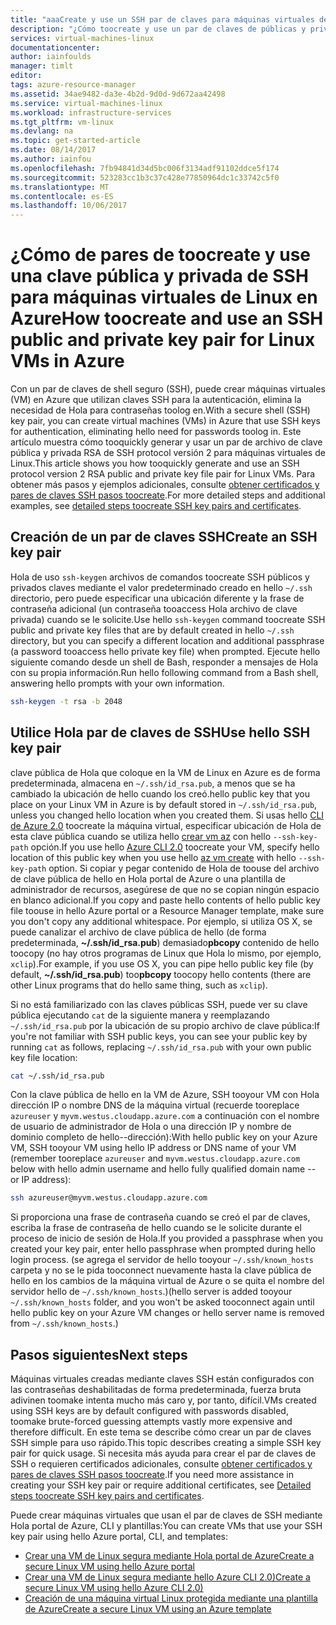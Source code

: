 ```yaml
---
title: "aaaCreate y use un SSH par de claves para máquinas virtuales de Linux en Azure | Documentos de Microsoft"
description: "¿Cómo toocreate y use un par de claves de públicas y privado de SSH para máquinas virtuales Linux en Azure tooimprove Hola seguridad Hola del proceso de autenticación."
services: virtual-machines-linux
documentationcenter: 
author: iainfoulds
manager: timlt
editor: 
tags: azure-resource-manager
ms.assetid: 34ae9482-da3e-4b2d-9d0d-9d672aa42498
ms.service: virtual-machines-linux
ms.workload: infrastructure-services
ms.tgt_pltfrm: vm-linux
ms.devlang: na
ms.topic: get-started-article
ms.date: 08/14/2017
ms.author: iainfou
ms.openlocfilehash: 7fb94841d34d5bc006f3134adf91102ddce5f174
ms.sourcegitcommit: 523283cc1b3c37c428e77850964dc1c33742c5f0
ms.translationtype: MT
ms.contentlocale: es-ES
ms.lasthandoff: 10/06/2017
---
```

# <a name="how-toocreate-and-use-an-ssh-public-and-private-key-pair-for-linux-vms-in-azure"></a><span data-ttu-id="d2313-103">¿Cómo de pares de toocreate y use una clave pública y privada de SSH para máquinas virtuales de Linux en Azure</span><span class="sxs-lookup"><span data-stu-id="d2313-103">How toocreate and use an SSH public and private key pair for Linux VMs in Azure</span></span>
<span data-ttu-id="d2313-104">Con un par de claves de shell seguro (SSH), puede crear máquinas virtuales (VM) en Azure que utilizan claves SSH para la autenticación, elimina la necesidad de Hola para contraseñas toolog en.</span><span class="sxs-lookup"><span data-stu-id="d2313-104">With a secure shell (SSH) key pair, you can create virtual machines (VMs) in Azure that use SSH keys for authentication, eliminating hello need for passwords toolog in.</span></span> <span data-ttu-id="d2313-105">Este artículo muestra cómo tooquickly generar y usar un par de archivo de clave pública y privada RSA de SSH protocol versión 2 para máquinas virtuales de Linux.</span><span class="sxs-lookup"><span data-stu-id="d2313-105">This article shows you how tooquickly generate and use an SSH protocol version 2 RSA public and private key file pair for Linux VMs.</span></span> <span data-ttu-id="d2313-106">Para obtener más pasos y ejemplos adicionales, consulte [obtener certificados y pares de claves SSH pasos toocreate](create-ssh-keys-detailed.md).</span><span class="sxs-lookup"><span data-stu-id="d2313-106">For more detailed steps and additional examples, see [detailed steps toocreate SSH key pairs and certificates](create-ssh-keys-detailed.md).</span></span>

## <a name="create-an-ssh-key-pair"></a><span data-ttu-id="d2313-107">Creación de un par de claves SSH</span><span class="sxs-lookup"><span data-stu-id="d2313-107">Create an SSH key pair</span></span>
<span data-ttu-id="d2313-108">Hola de uso `ssh-keygen` archivos de comandos toocreate SSH públicos y privados claves mediante el valor predeterminado creado en hello `~/.ssh` directorio, pero puede especificar una ubicación diferente y la frase de contraseña adicional (un contraseña tooaccess Hola archivo de clave privada) cuando se le solicite.</span><span class="sxs-lookup"><span data-stu-id="d2313-108">Use hello `ssh-keygen` command toocreate SSH public and private key files that are by default created in hello `~/.ssh` directory, but you can specify a different location and additional passphrase (a password tooaccess hello private key file) when prompted.</span></span> <span data-ttu-id="d2313-109">Ejecute hello siguiente comando desde un shell de Bash, responder a mensajes de Hola con su propia información.</span><span class="sxs-lookup"><span data-stu-id="d2313-109">Run hello following command from a Bash shell, answering hello prompts with your own information.</span></span>

```bash
ssh-keygen -t rsa -b 2048
```

## <a name="use-hello-ssh-key-pair"></a><span data-ttu-id="d2313-110">Utilice Hola par de claves de SSH</span><span class="sxs-lookup"><span data-stu-id="d2313-110">Use hello SSH key pair</span></span>
<span data-ttu-id="d2313-111">clave pública de Hola que coloque en la VM de Linux en Azure es de forma predeterminada, almacena en `~/.ssh/id_rsa.pub`, a menos que se ha cambiado la ubicación de hello cuando los creó.</span><span class="sxs-lookup"><span data-stu-id="d2313-111">hello public key that you place on your Linux VM in Azure is by default stored in `~/.ssh/id_rsa.pub`, unless you changed hello location when you created them.</span></span> <span data-ttu-id="d2313-112">Si usas hello [CLI de Azure 2.0](/cli/azure) toocreate la máquina virtual, especificar ubicación de Hola de esta clave pública cuando se utiliza hello [crear vm az](/cli/azure/vm#create) con hello `--ssh-key-path` opción.</span><span class="sxs-lookup"><span data-stu-id="d2313-112">If you use hello [Azure CLI 2.0](/cli/azure) toocreate your VM, specify hello location of this public key when you use hello [az vm create](/cli/azure/vm#create) with hello `--ssh-key-path` option.</span></span> <span data-ttu-id="d2313-113">Si copiar y pegar contenido de Hola de toouse del archivo de clave pública de hello en Hola portal de Azure o una plantilla de administrador de recursos, asegúrese de que no se copian ningún espacio en blanco adicional.</span><span class="sxs-lookup"><span data-stu-id="d2313-113">If you copy and paste hello contents of hello public key file toouse in hello Azure portal or a Resource Manager template, make sure you don't copy any additional whitespace.</span></span> <span data-ttu-id="d2313-114">Por ejemplo, si utiliza OS X, se puede canalizar el archivo de clave pública de hello (de forma predeterminada, **~/.ssh/id_rsa.pub**) demasiado**pbcopy** contenido de hello toocopy (no hay otros programas de Linux que Hola lo mismo, por ejemplo, `xclip`).</span><span class="sxs-lookup"><span data-stu-id="d2313-114">For example, if you use OS X, you can pipe hello public key file (by default, **~/.ssh/id_rsa.pub**) too**pbcopy** toocopy hello contents (there are other Linux programs that do hello same thing, such as `xclip`).</span></span>

<span data-ttu-id="d2313-115">Si no está familiarizado con las claves públicas SSH, puede ver su clave pública ejecutando `cat` de la siguiente manera y reemplazando `~/.ssh/id_rsa.pub` por la ubicación de su propio archivo de clave pública:</span><span class="sxs-lookup"><span data-stu-id="d2313-115">If you're not familiar with SSH public keys, you can see your public key by running `cat` as follows, replacing `~/.ssh/id_rsa.pub` with your own public key file location:</span></span>

```bash
cat ~/.ssh/id_rsa.pub
```

<span data-ttu-id="d2313-116">Con la clave pública de hello en la VM de Azure, SSH tooyour VM con Hola dirección IP o nombre DNS de la máquina virtual (recuerde tooreplace `azureuser` y `myvm.westus.cloudapp.azure.com` a continuación con el nombre de usuario de administrador de Hola o una dirección IP y nombre de dominio completo de hello--dirección):</span><span class="sxs-lookup"><span data-stu-id="d2313-116">With hello public key on your Azure VM, SSH tooyour VM using hello IP address or DNS name of your VM (remember tooreplace `azureuser` and `myvm.westus.cloudapp.azure.com` below with hello admin username and hello fully qualified domain name -- or IP address):</span></span>

```bash
ssh azureuser@myvm.westus.cloudapp.azure.com
```

<span data-ttu-id="d2313-117">Si proporciona una frase de contraseña cuando se creó el par de claves, escriba la frase de contraseña de hello cuando se le solicite durante el proceso de inicio de sesión de Hola.</span><span class="sxs-lookup"><span data-stu-id="d2313-117">If you provided a passphrase when you created your key pair, enter hello passphrase when prompted during hello login process.</span></span> <span data-ttu-id="d2313-118">(se agrega el servidor de hello tooyour `~/.ssh/known_hosts` carpeta y no se le pida tooconnect nuevamente hasta la clave pública de hello en los cambios de la máquina virtual de Azure o se quita el nombre del servidor hello de `~/.ssh/known_hosts`.)</span><span class="sxs-lookup"><span data-stu-id="d2313-118">(hello server is added tooyour `~/.ssh/known_hosts` folder, and you won't be asked tooconnect again until hello public key on your Azure VM changes or hello server name is removed from `~/.ssh/known_hosts`.)</span></span>

## <a name="next-steps"></a><span data-ttu-id="d2313-119">Pasos siguientes</span><span class="sxs-lookup"><span data-stu-id="d2313-119">Next steps</span></span>

<span data-ttu-id="d2313-120">Máquinas virtuales creadas mediante claves SSH están configurados con las contraseñas deshabilitadas de forma predeterminada, fuerza bruta adivinen toomake intenta mucho más caro y, por tanto, difícil.</span><span class="sxs-lookup"><span data-stu-id="d2313-120">VMs created using SSH keys are by default configured with passwords disabled, toomake brute-forced guessing attempts vastly more expensive and therefore difficult.</span></span> <span data-ttu-id="d2313-121">En este tema se describe cómo crear un par de claves SSH simple para uso rápido.</span><span class="sxs-lookup"><span data-stu-id="d2313-121">This topic describes creating a simple SSH key pair for quick usage.</span></span> <span data-ttu-id="d2313-122">Si necesita más ayuda para crear el par de claves de SSH o requieren certificados adicionales, consulte [obtener certificados y pares de claves SSH pasos toocreate](create-ssh-keys-detailed.md).</span><span class="sxs-lookup"><span data-stu-id="d2313-122">If you need more assistance in creating your SSH key pair or require additional certificates, see [Detailed steps toocreate SSH key pairs and certificates](create-ssh-keys-detailed.md).</span></span>

<span data-ttu-id="d2313-123">Puede crear máquinas virtuales que usan el par de claves de SSH mediante Hola portal de Azure, CLI y plantillas:</span><span class="sxs-lookup"><span data-stu-id="d2313-123">You can create VMs that use your SSH key pair using hello Azure portal, CLI, and templates:</span></span>

* [<span data-ttu-id="d2313-124">Crear una VM de Linux segura mediante Hola portal de Azure</span><span class="sxs-lookup"><span data-stu-id="d2313-124">Create a secure Linux VM using hello Azure portal</span></span>](quick-create-portal.md?toc=%2fazure%2fvirtual-machines%2flinux%2ftoc.json)
* [<span data-ttu-id="d2313-125">Crear una VM de Linux segura mediante hello Azure CLI 2.0)</span><span class="sxs-lookup"><span data-stu-id="d2313-125">Create a secure Linux VM using hello Azure CLI 2.0)</span></span>](quick-create-cli.md?toc=%2fazure%2fvirtual-machines%2flinux%2ftoc.json)
* [<span data-ttu-id="d2313-126">Creación de una máquina virtual Linux protegida mediante una plantilla de Azure</span><span class="sxs-lookup"><span data-stu-id="d2313-126">Create a secure Linux VM using an Azure template</span></span>](create-ssh-secured-vm-from-template.md?toc=%2fazure%2fvirtual-machines%2flinux%2ftoc.json)
